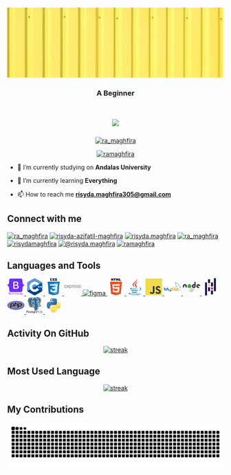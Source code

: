 [![MasterHead](https://github.com/ramaghfira/ramaghfira/blob/main/1658333498363.jpg)](https://ramaghfira.io)
<h3 align="center">A Beginner</h3>
<h1 align="center">
    <img src="https://readme-typing-svg.herokuapp.com/?font=Righteous&size=35&center=true&vCenter=true&width=500&height=70&duration=4000&lines=Hallo+Guys!+👋;+I'm+Risyda+Azifatil+Maghfira;" />
</h1>
<p align="center"> <a href="https://twitter.com/ra_maghfira" target="blank"><img src="https://img.shields.io/twitter/follow/ra_maghfira?logo=twitter&style=for-the-badge" alt="ra_maghfira" /></a> </p>
<p align="center"> <a href="https://github.com/ryo-ma/github-profile-trophy"><img src="https://github-profile-trophy.vercel.app/?username=ramaghfira" alt="ramaghfira" /></a> </p>

- 🔭 I’m currently studying on **Andalas University**

- 🌱 I’m currently learning **Everything**

- 📫 How to reach me **risyda.maghfira305@gmail.com**

## Connect with me
<p align="left">
<a href="https://twitter.com/ra_maghfira" target="blank"><img align="center" src="https://raw.githubusercontent.com/rahuldkjain/github-profile-readme-generator/master/src/images/icons/Social/twitter.svg" alt="ra_maghfira" height="30" width="40" /></a>
<a href="https://linkedin.com/in/risyda-azifatil-maghfira" target="blank"><img align="center" src="https://raw.githubusercontent.com/rahuldkjain/github-profile-readme-generator/master/src/images/icons/Social/linked-in-alt.svg" alt="risyda-azifatil-maghfira" height="30" width="40" /></a>
<a href="https://fb.com/risyda.maghfira" target="blank"><img align="center" src="https://raw.githubusercontent.com/rahuldkjain/github-profile-readme-generator/master/src/images/icons/Social/facebook.svg" alt="risyda.maghfira" height="30" width="40" /></a>
<a href="https://instagram.com/ra_maghfira" target="blank"><img align="center" src="https://raw.githubusercontent.com/rahuldkjain/github-profile-readme-generator/master/src/images/icons/Social/instagram.svg" alt="ra_maghfira" height="30" width="40" /></a>
<a href="https://www.behance.net/risydamaghfira" target="blank"><img align="center" src="https://raw.githubusercontent.com/rahuldkjain/github-profile-readme-generator/master/src/images/icons/Social/behance.svg" alt="risydamaghfira" height="30" width="40" /></a>
<a href="https://medium.com/@risyda.maghfira" target="blank"><img align="center" src="https://raw.githubusercontent.com/rahuldkjain/github-profile-readme-generator/master/src/images/icons/Social/medium.svg" alt="@risyda.maghfira" height="30" width="40" /></a>
<a href="https://www.youtube.com/c/ramaghfira" target="blank"><img align="center" src="https://raw.githubusercontent.com/rahuldkjain/github-profile-readme-generator/master/src/images/icons/Social/youtube.svg" alt="ramaghfira" height="30" width="40" /></a>
</p>


## Languages and Tools
<p align="left"> <a href="https://getbootstrap.com" target="_blank" rel="noreferrer"> <img src="https://raw.githubusercontent.com/devicons/devicon/master/icons/bootstrap/bootstrap-plain-wordmark.svg" alt="bootstrap" width="40" height="40"/> </a> <a href="https://www.w3schools.com/cpp/" target="_blank" rel="noreferrer"> <img src="https://raw.githubusercontent.com/devicons/devicon/master/icons/cplusplus/cplusplus-original.svg" alt="cplusplus" width="40" height="40"/> </a> <a href="https://www.w3schools.com/css/" target="_blank" rel="noreferrer"> <img src="https://raw.githubusercontent.com/devicons/devicon/master/icons/css3/css3-original-wordmark.svg" alt="css3" width="40" height="40"/> </a> <a href="https://expressjs.com" target="_blank" rel="noreferrer"> <img src="https://raw.githubusercontent.com/devicons/devicon/master/icons/express/express-original-wordmark.svg" alt="express" width="40" height="40"/> </a> <a href="https://www.figma.com/" target="_blank" rel="noreferrer"> <img src="https://www.vectorlogo.zone/logos/figma/figma-icon.svg" alt="figma" width="40" height="40"/> </a> <a href="https://www.w3.org/html/" target="_blank" rel="noreferrer"> <img src="https://raw.githubusercontent.com/devicons/devicon/master/icons/html5/html5-original-wordmark.svg" alt="html5" width="40" height="40"/> </a> <a href="https://www.java.com" target="_blank" rel="noreferrer"> <img src="https://raw.githubusercontent.com/devicons/devicon/master/icons/java/java-original.svg" alt="java" width="40" height="40"/> </a> <a href="https://developer.mozilla.org/en-US/docs/Web/JavaScript" target="_blank" rel="noreferrer"> <img src="https://raw.githubusercontent.com/devicons/devicon/master/icons/javascript/javascript-original.svg" alt="javascript" width="40" height="40"/> </a> <a href="https://www.mysql.com/" target="_blank" rel="noreferrer"> <img src="https://raw.githubusercontent.com/devicons/devicon/master/icons/mysql/mysql-original-wordmark.svg" alt="mysql" width="40" height="40"/> </a> <a href="https://nodejs.org" target="_blank" rel="noreferrer"> <img src="https://raw.githubusercontent.com/devicons/devicon/master/icons/nodejs/nodejs-original-wordmark.svg" alt="nodejs" width="40" height="40"/> </a> <a href="https://pandas.pydata.org/" target="_blank" rel="noreferrer"> <img src="https://raw.githubusercontent.com/devicons/devicon/2ae2a900d2f041da66e950e4d48052658d850630/icons/pandas/pandas-original.svg" alt="pandas" width="40" height="40"/> </a> <a href="https://www.php.net" target="_blank" rel="noreferrer"> <img src="https://raw.githubusercontent.com/devicons/devicon/master/icons/php/php-original.svg" alt="php" width="40" height="40"/> </a> <a href="https://www.postgresql.org" target="_blank" rel="noreferrer"> <img src="https://raw.githubusercontent.com/devicons/devicon/master/icons/postgresql/postgresql-original-wordmark.svg" alt="postgresql" width="40" height="40"/> </a> <a href="https://www.python.org" target="_blank" rel="noreferrer"> <img src="https://raw.githubusercontent.com/devicons/devicon/master/icons/python/python-original.svg" alt="python" width="40" height="40"/> </a> </p>

## Activity On GitHub
<p align="center">
  <a href="https://github.com/ramaghfira">      
<img title="stats" alt="streak" src="https://github-readme-streak-stats.herokuapp.com/?user=ramaghfira&theme=light&hide_border=true&stroke=f53b3b"/>
</a> 
</p>

## Most Used Language
<p align="center">
  <a href="https://github.com/ramaghfira">      
<img title="languange" alt="streak" src="https://github-readme-stats.vercel.app/api/top-langs?username=ramaghfira&show_icons=true&locale=en&layout=compact"/>
</a> 
</p>

## My Contributions
  <p align="center">
  <img alt="snake eating my contributions" src="https://raw.githubusercontent.com/ramaghfira/ramaghfira/output/github-contribution-grid-snake.svg" />
  </p>
